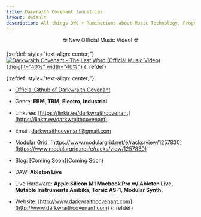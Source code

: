 ```yaml
---
title: Darwraith Covenant Industries
layout: default
description: All things DWC + Ruminations about Music Technology, Programming, and Politics.
---
```

<center><p> ☢️ New Official Music Video! ☢️</p></center>

{:refdef: style="text-align: center;"}
[![Darkwraith Covenant - The Last Word (Official Music Video)](https://img.youtube.com/vi/3bP4ZFvVcy4/maxresdefault.jpg){:height="40%" width="40%"}
](https://www.youtube.com/watch?v=3bP4ZFvVcy4)
{: refdef}  

{:refdef: style="text-align: center;"}
- [Official Github of Darkwraith Covenant](https://github.com/darkwraithcovenant)

- Genre: **EBM, TBM, Electro, Industrial**

- Linktree: [https://linktr.ee/darkwraithcovenant](https://linktr.ee/darkwraithcovenant)

- Email: [darkwraithcovenant@gmail.com](mailto:darkwraithcovenant@gmail.com)

- Modular Grid: [https://www.modulargrid.net/e/racks/view/1257830](https://www.modulargrid.net/e/racks/view/1257830)

- Blog: [Coming Soon](Coming Soon)

- DAW: **Ableton Live**

- Live Hardware: **Apple Silicon M1 Macbook Pro w/ Ableton Live, Mutable Instruments Ambika, Toraiz AS-1, Modular Synth,**

- Website: [http://www.darkwraithcovenant.com](http://www.darkwraithcovenant.com)
{: refdef} 


